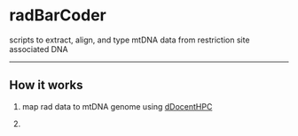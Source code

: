 # radBarCoder
scripts to extract, align, and type mtDNA data from restriction site associated DNA

---

## How it works

1. map rad data to mtDNA genome using [dDocentHPC](https://github.com/cbirdlab/dDocentHPC)

2.

